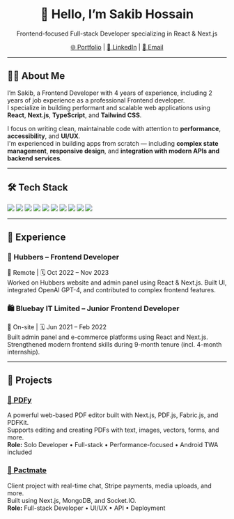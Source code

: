 <div align="center">
  <h1>👋 Hello, I’m Sakib Hossain</h1>
  <p>Frontend-focused Full-stack Developer specializing in React & Next.js</p>
  <p>
    <a href="https://ssakibhossain10.vercel.app" target="_blank">🌐 Portfolio</a> |
    <a href="https://linkedin.com/in/ssakibhossain10" target="_blank">💼 LinkedIn</a> |
    <a href="mailto:ssakibhossain10@gmail.com">📧 Email</a>
  </p>
</div>

---

## 🧑‍💻 About Me

I’m Sakib, a Frontend Developer with 4 years of experience, including 2 years of job experience as a professional Frontend developer.  
I specialize in building performant and scalable web applications using **React**, **Next.js**, **TypeScript**, and **Tailwind CSS**.

I focus on writing clean, maintainable code with attention to **performance**, **accessibility**, and **UI/UX**.  
I'm experienced in building apps from scratch — including **complex state management**, **responsive design**, and **integration with modern APIs and backend services**.

---

## 🛠 Tech Stack

<span><img src="https://img.shields.io/badge/HTML-F06529?style=flat&logo=html5&logoColor=white"/></span>
<span><img src="https://img.shields.io/badge/CSS-2965f1?style=flat&logo=css3&logoColor=white"/></span>
<span><img src="https://img.shields.io/badge/JavaScript-F7DF1E?style=flat&logo=javascript&logoColor=black"/></span>
<span><img src="https://img.shields.io/badge/TypeScript-3178C6?style=flat&logo=typescript&logoColor=white"/></span>
<span><img src="https://img.shields.io/badge/React-61DAFB?style=flat&logo=react&logoColor=black"/></span>
<span><img src="https://img.shields.io/badge/Next.js-000000?style=flat&logo=next.js&logoColor=white"/></span>
<span><img src="https://img.shields.io/badge/Node.js-339933?style=flat&logo=node.js&logoColor=white"/></span>
<span><img src="https://img.shields.io/badge/MongoDB-47A248?style=flat&logo=mongodb&logoColor=white"/></span>
<span><img src="https://img.shields.io/badge/Tailwind_CSS-38B2AC?style=flat&logo=tailwind-css&logoColor=white"/></span>
<span><img src="https://img.shields.io/badge/Redux-764ABC?style=flat&logo=redux&logoColor=white"/></span>

---

## 💼 Experience

### 🧠 Hubbers – Frontend Developer

📍 Remote | 🗓️ Oct 2022 – Nov 2023  
Worked on Hubbers website and admin panel using React & Next.js. Built UI, integrated OpenAI GPT-4, and contributed to complex frontend features.

### 🛍️ Bluebay IT Limited – Junior Frontend Developer

📍 On-site | 🗓️ Jun 2021 – Feb 2022  
Built admin panel and e-commerce platforms using React and Next.js. Strengthened modern frontend skills during 9-month tenure (incl. 4-month internship).

---

## 🚀 Projects

### [📄 PDFy](https://ssakibhossain10.vercel.app/#project-pdfy)

A powerful web-based PDF editor built with Next.js, PDF.js, Fabric.js, and PDFKit.  
Supports editing and creating PDFs with text, images, vectors, forms, and more.  
**Role:** Solo Developer • Full-stack • Performance-focused • Android TWA included

### [💬 Pactmate](https://ssakibhossain10.vercel.app/#project-pactmate)

Client project with real-time chat, Stripe payments, media uploads, and more.  
Built using Next.js, MongoDB, and Socket.IO.  
**Role:** Full-stack Developer • UI/UX • API • Deployment
